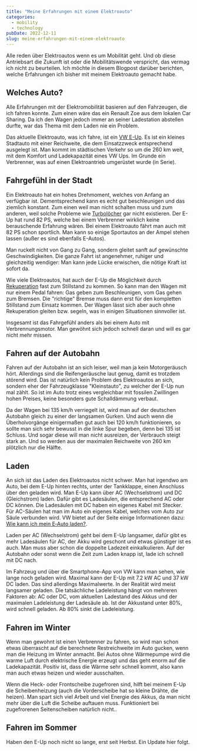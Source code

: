 ```yaml
---
title: "Meine Erfahrungen mit einem Elektroauto"
categories:
  - mobility
  - technology
pubDate: 2022-12-11
slug: meine-erfahrungen-mit-einem-elektroauto
---
```


Alle reden über Elektroautos wenn es um Mobilität geht. Und ob diese Antriebsart die Zukunft ist oder die Mobilitätswende verspricht, das vermag ich nicht zu beurteilen. Ich möchte in diesem Blogpost darüber berichten, welche Erfahrungen ich bisher mit meinem Elektroauto gemacht habe.

<!-- excerpt -->

## Welches Auto?

Alle Erfahrungen mit der Elektromobilität basieren auf den Fahrzeugen, die ich fahren konnte. Zum einen wäre das ein Renault Zoe aus dem lokalen Car Sharing. Da ich den Wagen jedoch immer an seiner Ladestation abstellen durfte, war das Thema mit dem Laden nie ein Problem.

Das aktuelle Elektroauto, was ich fahre, ist ein [VW E-Up](https://www.volkswagen.de/de/modelle/e-up.html). Es ist ein kleines Stadtauto mit einer Reichweite, die dem Einsatzzweck entsprechend ausgelegt ist. Man kommt im städtischen Verkehr so um die 260 km weit, mit dem Komfort und Ladekapazität eines VW Ups. Im Grunde ein Verbrenner, was auf einen Elektroantrieb umgerüstet wurde (in Serie).

## Fahrgefühl in der Stadt

Ein Elektroauto hat ein hohes Drehmoment, welches von Anfang an verfügbar ist. Dementsprechend kann es echt gut beschleunigen und das ziemlich konstant. Zum einen weil man nicht schalten muss und zum anderen, weil solche Probleme wie [Turbolöcher](https://www.autotuning.de/was-ist-das-turboloch/) gar nicht existieren. Der E-Up hat rund 82 PS, welche bei einem Verbrenner wirklich keine berauschende Erfahrung wären. Bei einem Elektroauto fährt man auch mit 82 PS schon sportlich. Man kann so einige Sportautos an der Ampel stehen lassen (außer es sind ebenfalls E-Autos).

Man ruckelt nicht von Gang zu Gang, sondern gleitet sanft auf gewünschte Geschwindigkeiten. Die ganze Fahrt ist angenehmer, ruhiger und gleichzeitig wendiger: Man kann jede Lücke erwischen, die nötige Kraft ist sofort da.

Wie viele Elektroautos, hat auch der E-Up die Möglichkeit durch [Rekuperation](<https://de.wikipedia.org/wiki/Rekuperation_(Technik)>) fast zum Stillstand zu kommen. So kann man den Wagen mit nur einem Pedal fahren: Gas geben zum Beschleunigen, vom Gas gehen zum Bremsen. Die "richtige" Bremse muss dann erst für den kompletten Stillstand zum Einsatz kommen. Der Wagen lässt sich aber auch ohne Rekuperation gleiten bzw. segeln, was in einigen Situationen sinnvoller ist.

Insgesamt ist das Fahrgefühl anders als bei einem Auto mit Verbrennungsmotor. Man gewöhnt sich jedoch schnell daran und will es gar nicht mehr missen.

## Fahren auf der Autobahn

Fahren auf der Autobahn ist an sich leiser, weil man ja kein Motorgeräusch hört. Allerdings sind die Reifengeräusche laut genug, damit es trotzdem störend wird. Das ist natürlich kein Problem des Elektroautos an sich, sondern eher der Fahrzeugklasse "Kleinstauto", zu welcher der E-Up nun mal zählt. So ist im Auto trotz eines vergleichbar mit fossilen Zwillingen hohen Preises, keine besonders gute Schalldämmung verbaut.

Da der Wagen bei 135 km/h verriegelt ist, wird man auf der deutschen Autobahn gleich zu einer der langsamen Gurken. Und auch wenn die Überholvorgänge einigermaßen gut auch bei 120 km/h funktionieren, so sollte man sich sehr bewusst in die linke Spur begeben, denn bei 135 ist Schluss. Und sogar diese will man nicht ausreizen, der Verbrauch steigt stark an. Und so werden aus der maximalen Reichweite von 260 km plötzlich nur die Hälfte.

## Laden

An sich ist das Laden des Elektroautos nicht schwer. Man hat irgendwo am Auto, bei dem E-Up hinten rechts, unter der Tankklappe, einen Anschluss über den geladen wird. Man E-Up kann über AC (Wechselstrom) und DC (Gleichstrom) laden. Dafür gibt es Ladesäulen, die entsprechend AC oder DC können. Die Ladesäulen mit DC haben ein eigenes Kabel mit Stecker. Für AC-Säulen hat man im Auto ein eigenes Kabel, welches vom Auto zur Säule verbunden wird. VW bietet auf der Seite einige Informationen dazu: [Wie kann ich mein E‑Auto laden?](https://www.volkswagen.de/de/elektrofahrzeuge/laden-und-reichweite/wie-kann-ich-laden.html).

Laden per AC (Wechselstrom) geht bei dem E-Up langsamer, dafür gibt es mehr Ladesäulen für AC, der Akku wird geschont und etwas günstiger ist es auch. Man muss aber schon die doppelte Ladezeit einkalkulieren. Auf der Autobahn oder sonst wenn die Zeit zum Laden knapp ist, lade ich schnell mit DC nach.

Im Fahrzeug und über die Smartphone-App von VW kann man sehen, wie lange noch geladen wird. Maximal kann der E-Up mit 7.2 kW AC und 37 kW DC laden. Das sind allerdings Maximalwerte. In der Realität wird meist langsamer geladen. Die tatsächliche Ladeleistung hängt von mehreren Faktoren ab: AC oder DC, vom aktuellen Ladestand des Akkus und der maximalen Ladeleistung der Ladesäule ab. Ist der Akkustand unter 80%, wird schnell geladen. Ab 80% sinkt die Ladeleistung.

## Fahren im Winter

Wenn man gewohnt ist einen Verbrenner zu fahren, so wird man schon etwas überrascht auf die berechnete Restreichweite im Auto gucken, wenn man die Heizung im Winter anmacht. Bei Autos ohne Wärmepumpe wird die warme Luft durch elektrische Energie erzeugt und das geht enorm auf die Ladekapazität. Positiv ist, dass die Wärme sehr schnell kommt, also kann man auch etwas heizen und wieder ausschalten.

Wenn die Heck- oder Frontscheibe zugefroren sind, hilft bei meinem E-Up die Scheibenheizung (auch die Vorderscheibe hat so kleine Drähte, die heizen). Man spart sich viel Arbeit und viel Energie des Akkus, da man nicht mehr über die Luft die Scheibe auftauen muss. Funktioniert bei zugefrorenen Seitenscheiben natürlich nicht..

## Fahren im Sommer

Haben den E-Up noch nicht so lange, erst seit Herbst. Ein Update hier folgt.
